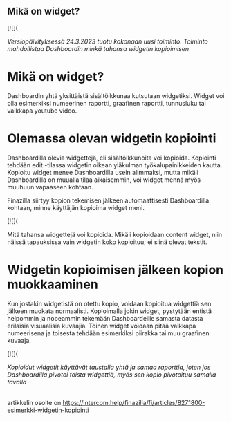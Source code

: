 ## Mikä on widget?

[![](

*Versiopäivityksessä 24.3.2023 tuotu kokonaan uusi toiminto. Toiminto mahdollistaa Dashboardin minkä tahansa widgetin kopioimisen*

# Mikä on widget?

Dashboardin yhtä yksittäistä sisältöikkunaa kutsutaan widgetiksi. Widget voi olla esimerkiksi numeerinen raportti, graafinen raportti, tunnusluku tai vaikkapa youtube video.

# Olemassa olevan widgetin kopiointi

Dashboardilla olevia widgettejä, eli sisältöikkunoita voi kopioida. Kopiointi tehdään edit -tilassa widgetin oikean yläkulman työkalupainikkeiden kautta. Kopioitu widget menee Dashboardilla usein alimmaksi, mutta mikäli Dashboardilla on muualla tilaa aikaisemmin, voi widget mennä myös muuhuun vapaaseen kohtaan.

Finazilla siirtyy kopion tekemisen jälkeen automaattisesti Dashboardilla kohtaan, minne käyttäjän kopioima widget meni.

[![](

Mitä tahansa widgettejä voi kopioida. Mikäli kopioidaan content widget, niin näissä tapauksissa vain widgetin koko kopioituu; ei siinä olevat tekstit.

# Widgetin kopioimisen jälkeen kopion muokkaaminen

Kun jostakin widgetistä on otettu kopio, voidaan kopioitua widgettiä sen jälkeen muokata normaalisti. Kopioimalla jokin widget, pystytään entistä helpommin ja nopeammin tekemään Dashboardeille samasta datasta erilaisia visuaalisia kuvaajia. Toinen widget voidaan pitää vaikkapa numeerisena ja toisesta tehdään esimerkiksi piirakka tai muu graafinen kuvaaja.

[![](

*Kopioidut widgetit käyttävät taustalla yhtä ja samaa raporttia, joten jos Dashboardilla pivotoi toista widgettiä, myös sen kopio pivotoituu samalla tavalla*  
​



artikkelin osoite on https://intercom.help/finazilla/fi/articles/8271800-esimerkki-widgetin-kopiointi

